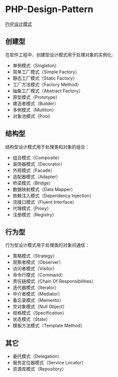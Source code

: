 # PHP-Design-Pattern
[PHP设计模式](https://blog.iphpjs.com/2018/03/13/PHP%E8%AE%BE%E8%AE%A1%E6%A8%A1%E5%BC%8F%E4%B8%8EPSR-0%E8%A7%84%E8%8C%83/)

## 创建型

在软件工程中，创建型设计模式用于处理对象的实例化:

* 单例模式（Singleton）
* 简单工厂模式（Simple Factory）
* 静态工厂模式（Static Factory）
* 工厂方法模式（Factory Method）
* 抽象工厂模式（Abstract Factory）
* 原型模式（Prototype）
* 建造者模式（Builder）
* 多例模式（Multiton）
* 对象池模式（Pool）

## 结构型

结构型设计模式用于处理类和对象的组合：

* 组合模式（Composite）
* 装饰器模式（Decorator）
* 外观模式（Facade）
* 适配器模式（Adapter）
* 桥梁模式（Bridge）
* 数据映射模式（Data Mapper）
* 依赖注入模式（Dependency Injection）
* 流接口模式（Fluent Interface）
* 代理模式（Proxy）
* 注册模式（Registry）

## 行为型

行为型设计模式用于处理类的对象间通信：

* 策略模式（Strategy）
* 观察者模式（Observer）
* 访问者模式（Visitor）
* 命令行模式（Command）
* 责任链模式（Chain Of Responsibilities）
* 迭代器模式（Iterator）
* 中介者模式（Mediator）
* 备忘录模式（Memento）
* 空对象模式（Null Object）
* 规格模式（Specification）
* 状态模式（State）
* 模板方法模式（Template Method）

## 其它
* 委托模式（Delegation）
* 服务定位器模式（Service Locator）
* 资源库模式（Repository）